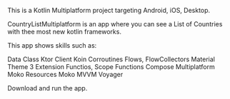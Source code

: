 This is a Kotlin Multiplatform project targeting Android, iOS, Desktop.

CountryListMultiplatform is an app where you can see a List of Countries with thee most new kotlin frameworks.

This app shows skills such as:

Data Class
Ktor Client
Koin
Corroutines
Flows, FlowCollectors
Material Theme 3
Extension Functios, Scope Functions
Compose Multiplatform
Moko Resources
Moko MVVM
Voyager

Download and run the app.